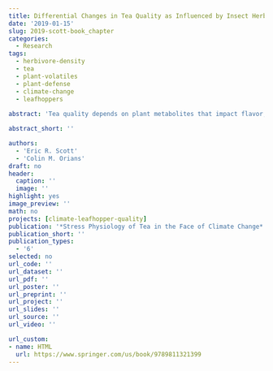 ```yaml
---
title: Differential Changes in Tea Quality as Influenced by Insect Herbivory
date: '2019-01-15'
slug: 2019-scott-book_chapter
categories:
  - Research
tags:
  - herbivore-density
  - tea
  - plant-volatiles
  - plant-defense
  - climate-change
  - leafhoppers
  
abstract: 'Tea quality depends on plant metabolites that impact flavor, aroma, and health beneficial properties. Plants respond to insect herbivory by altering the concentration and blend of these metabolites and many secondary metabolites are produced only after insect attack. Research in tea and other plants shows that insect herbivores affect the concentrations of metabolites important to tea quality such as volatiles, polyphenols, methylxanthines, and amino acids. Plants, including tea, respond differently to different insect herbivores by producing different blends of metabolites. Tea plant metabolites also vary in their responses to increasing herbivore density which results in a change in metabolite blends as herbivore density changes. Because climate change is predicted to impact the density and species composition of insect herbivores in tea growing regions of the world, induction of metabolic changes by insect herbivores represents a potentially important indirect effect of climate change on tea quality. Although it is often assumed that insect attack is detrimental to tea quality, there are some cases where tea quality is improved by herbivore-induced changes in tea metabolites. It is therefore possible that allowing some insect herbivory could be an important strategy for mitigating detrimental effects of climate on tea quality'

abstract_short: ''

authors:
  - 'Eric R. Scott'
  - 'Colin M. Orians'
draft: no
header:
  caption: ''
  image: ''
highlight: yes
image_preview: ''
math: no
projects: [climate-leafhopper-quality]
publication: '*Stress Physiology of Tea in the Face of Climate Change*'
publication_short: ''
publication_types:
  - '6'
selected: no
url_code: ''
url_dataset: ''
url_pdf: ''
url_poster: ''
url_preprint: ''
url_project: ''
url_slides: ''
url_source: ''
url_video: ''

url_custom:
- name: HTML
  url: https://www.springer.com/us/book/9789811321399
---
```


